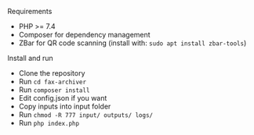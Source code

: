 Requirements
- PHP >= 7.4
- Composer for dependency management
- ZBar for QR code scanning (install with: `sudo apt install zbar-tools`)

Install and run
- Clone the repository
- Run `cd fax-archiver`
- Run `composer install`
- Edit config.json if you want
- Copy inputs into input folder
- Run `chmod -R 777 input/ outputs/ logs/`
- Run `php index.php`